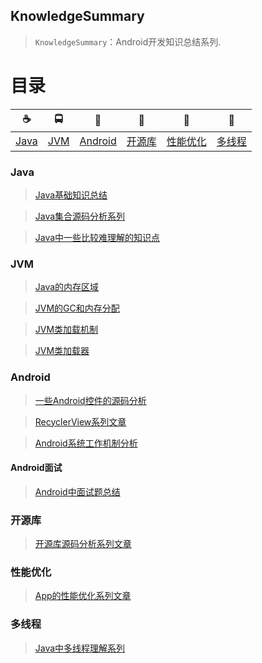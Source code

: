 ## KnowledgeSummary

> `KnowledgeSummary`：Android开发知识总结系列.

# 目录

| ☕️ | 🚍 | 🤖 | 🔐 |  👀  | 🧶 |
| :--------: | :---------: | :---------: | :---------: | :---------: | :---------: | 
| [Java](#Java) | [JVM](#JVM) | [Android](#Android) | [开源库](#开源库) | [性能优化](#性能优化)   | [多线程](#多线程) |


### Java

> [Java基础知识总结](./Docs/Java/Java基础知识总结.md)

> [Java集合源码分析系列](./Docs/Java/Java集合源码分析系列.md)

> [Java中一些比较难理解的知识点](./Docs/Java/Java中一些比较难理解的知识点.md)
  

### JVM

> [Java的内存区域](./Docs/JVM/1_Java的内存区域.md)
  
> [JVM的GC和内存分配](./Docs/JVM/2_JVM的GC和内存分配.md)
  
> [JVM类加载机制](./Docs/JVM/3_JVM类加载机制.md)

> [JVM类加载器](./Docs/JVM/JVM类加载器.md)

### Android

> [一些Android控件的源码分析](./Docs/Android/UI/一些Android控件的源码分析.md)

> [RecyclerView系列文章](./Docs/Android/UI/RecyclerView系列文章.md)

> [Android系统工作机制分析](./Docs/Android/Android系统工作机制分析.md)

#### Android面试

> [Android中面试题总结](./Docs/Android/面试题收集/Android中面试题总结.md)

### 开源库

> [开源库源码分析系列文章](./Docs/Android/开源库/开源库源码分析系列文章.md)

### 性能优化

> [App的性能优化系列文章](./Docs/PerformanceOptimization/App的性能优化系列文章.md)

### 多线程

> [Java中多线程理解系列](./Docs/MultiThread/Java中多线程理解系列.md)